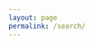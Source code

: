```yaml
---
layout: page
permalink: /search/
---
```


<ul class="post-list">
</ul>
<script src="/js/jquery.min.js" type="text/javascript" charset="utf-8"></script>
<script type="text/javascript">
var myresult = getUrlParam('value');
var json_url="http://www.tapirgo.com/api/1/search.json?token=57305e9714ad66564ac85250&query="+escape(myresult);
$.getJSON(json_url, function(data){
	if(data.length>0){
	  //输出data的子对象数量  
	  for(var item in data){
		if(data[item]){
		  $(".post-list").append("<li><h2><a href=" + 'http://'+ data[item].link + ">" + data[item].title + "</a></h2></li>"); 
		  // $(".post-list").append("<li><h2><a href=" + 'http://'+ data[item].link + ">" + data[item].title + "</a></h2><span class='post-meta'>"+ data[item].published_on + "</span></li>");
		};
	  };
	}else{
		$("#post-list").append("<li><h2>" + "对不起，未能找到搜索内容~" + "</h2></li><br/>")
	}
});

$('#results').val(unescape(myresult));
function getUrlParam(name)
{
var reg = new RegExp("(^|&)"+ name +"=([^&]*)(&|$)"); //构造一个含有目标参数的正则表达式对象
var r = window.location.search.substr(1).match(reg);  //匹配目标参数
if (r!=null) return unescape(r[2]); return null; //返回参数值
}
</script>
